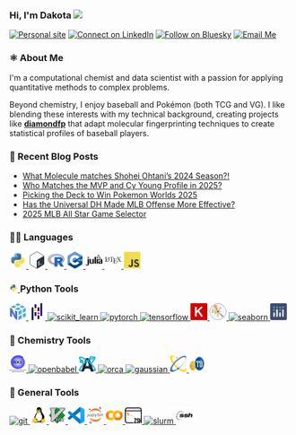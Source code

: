 ### Hi, I'm Dakota <a href="https://dlf57.github.io/"><img src="https://media.giphy.com/media/hvRJCLFzcasrR4ia7z/giphy.gif" width="5%"></a> 

[![Personal site](https://img.shields.io/badge/Personal_Site-dlf57.github.io-12784f.svg)](https://dlf57.github.io/)
[![Connect on LinkedIn](https://img.shields.io/badge/Connect-LinkedIn-1c588a.svg)](https://www.linkedin.com/in/dakota-folmsbee-b610645a/)
[![Follow on Bluesky](https://img.shields.io/badge/Follow-Bluesky-blue.svg)](https://bsky.app/profile/dfolmsbee.bsky.social)
[![Email Me](https://img.shields.io/badge/Email-dfolmsbee@gmail.com-5b3096.svg)](mailto:dfolmsbee@gmail.com)



### ⚛️ About Me
I'm a computational chemist and data scientist with a passion for applying quantitative methods to complex problems.  

Beyond chemistry, I enjoy baseball and Pokémon (both TCG and VG). I like blending these interests with my technical background, creating projects like [**diamondfp**](https://github.com/dlf57/diamondfp) that adapt molecular fingerprinting techniques to create statistical profiles of baseball players.  



### 📝 Recent Blog Posts
- <a target="_blank" href="https://dlf57.github.io/projects/molbaseball/">What Molecule matches Shohei Ohtani’s 2024 Season?!</a>
- <a target="_blank" href="https://dlf57.github.io/projects/mvp-cyyoung/">Who Matches the MVP and Cy Young Profile in 2025?</a>
- <a target="_blank" href="https://dlf57.github.io/projects/worlds-deck/">Picking the Deck to Win Pokemon Worlds 2025</a>
- <a target="_blank" href="https://dlf57.github.io/projects/universal-dh/">Has the Universal DH Made MLB Offense More Effective?</a>
- <a target="_blank" href="https://dlf57.github.io/projects/mlb-allstar/">2025 MLB All Star Game Selector</a>


### 🧑‍💻 Languages
<a href="https://www.python.org" target="_blank" rel="noreferrer"> <img src="https://raw.githubusercontent.com/devicons/devicon/master/icons/python/python-original.svg" alt="python" width="30" height="30"/> </a> 
<a href="https://www.gnu.org/software/bash/" target="_blank" rel="noreferrer"> <img src="https://raw.githubusercontent.com/devicons/devicon/master/icons/bash/bash-plain.svg" alt="bash" width="30" height="30"/> </a> 
<a href="https://www.r-project.org/" target="_blank" rel="noreferrer"> <img src="https://raw.githubusercontent.com/devicons/devicon/master/icons/r/r-original.svg" alt="rprogramming" width="30" height="30"/> </a> 
<a href="https://isocpp.org/" target="_blank" rel="noreferrer"> <img src="https://raw.githubusercontent.com/devicons/devicon/master/icons/cplusplus/cplusplus-original.svg" alt="cpp" width="30" height="30"/> </a> 
<a href="https://julialang.org/" target="_blank" rel="noreferrer"> <img src="https://raw.githubusercontent.com/devicons/devicon/master/icons/julia/julia-original-wordmark.svg" alt="julia" width="30" height="30"/> </a>
<a href="https://www.latex-project.org/" target="_blank" rel="noreferrer"> <img src="https://raw.githubusercontent.com/devicons/devicon/master/icons/latex/latex-original.svg" alt="latex" width="30" height="30"/> </a>
<a href="https://en.wikipedia.org/wiki/JavaScript" target="_blank" rel="noreferrer"> <img src="https://raw.githubusercontent.com/devicons/devicon/master/icons/javascript/javascript-original.svg" alt="js" width="30" height="30"/> </a>

### <a href="https://www.python.org" target="_blank" rel="noreferrer"> <img src="https://raw.githubusercontent.com/devicons/devicon/master/icons/python/python-original.svg" alt="python" width="15" height="15"/> </a>  Python Tools
<a href="https://numpy.org/" target="_blank" rel="noreferrer"> <img src="https://raw.githubusercontent.com/devicons/devicon/master/icons/numpy/numpy-original.svg" alt="numpy" width="30" height="30"/> </a>
<a href="https://pandas.pydata.org/" target="_blank" rel="noreferrer"> <img src="https://raw.githubusercontent.com/devicons/devicon/2ae2a900d2f041da66e950e4d48052658d850630/icons/pandas/pandas-original.svg" alt="pandas" width="30" height="30"/> </a>
<a href="https://scikit-learn.org/" target="_blank" rel="noreferrer"> <img src="https://upload.wikimedia.org/wikipedia/commons/0/05/Scikit_learn_logo_small.svg" alt="scikit_learn" width="30" height="30"/> </a> 
<a href="https://pytorch.org/" target="_blank" rel="noreferrer"> <img src="https://www.vectorlogo.zone/logos/pytorch/pytorch-icon.svg" alt="pytorch" width="30" height="30"/> </a>
<a href="https://www.tensorflow.org" target="_blank" rel="noreferrer"> <img src="https://www.vectorlogo.zone/logos/tensorflow/tensorflow-icon.svg" alt="tensorflow" width="30" height="30"/> </a> 
<a href="https://keras.io/" target="_blank" rel="noreferrer"> <img src="https://raw.githubusercontent.com/devicons/devicon/master/icons/keras/keras-original.svg" alt="keras" width="30" height="30"/> </a>
<a href="https://matplotlib.org/" target="_blank" rel="noreferrer"> <img src="https://raw.githubusercontent.com/devicons/devicon/master/icons/matplotlib/matplotlib-original.svg" alt="matplotlib" width="30" height="30"/> </a>
<a href="https://seaborn.pydata.org/" target="_blank" rel="noreferrer"> <img src="https://seaborn.pydata.org/_images/logo-mark-lightbg.svg" alt="seaborn" width="30" height="30"/> </a> 
<a href="https://plotly.com/" target="_blank" rel="noreferrer"> <img src="https://raw.githubusercontent.com/devicons/devicon/master/icons/plotly/plotly-original.svg" alt="plotly" width="30" height="30"/> </a>

### 🧪 Chemistry Tools
<a href="https://www.rdkit.org/" target="_blank" rel="noreferrer"> <img src="https://raw.githubusercontent.com/rdkit/rdkit/refs/heads/master/Docs/Images/logo.png" alt="rdkit" width="30" height="30"/> </a> 
<a href="https://openbabel.org/" target="_blank" rel="noreferrer"> <img src="https://avatars.githubusercontent.com/u/1883137?s=200&v=4" alt="openbabel" width="30" height="30"/> </a> 
<a href="https://two.avogadro.cc/" target="_blank" rel="noreferrer"> <img src="https://raw.githubusercontent.com/OpenChemistry/avogadrolibs/master/docs/avogadro2_64.png" alt="avogadro2" width="30" height="30"/> </a> 
<a href="https://www.faccts.de/orca/" target="_blank" rel="noreferrer"> <img src="https://www.faccts.de/docs/orca/6.1/tutorials/_images/orca6-logo-text.svg" alt="orca" width="30" height="30"/> </a> 
<a href="https://gaussian.com/" target="_blank" rel="noreferrer"> <img src="https://media.licdn.com/dms/image/v2/C4E0BAQHJ0S6EHrvVPA/company-logo_200_200/company-logo_200_200/0/1631369569287/gaussian_inc_logo?e=1759363200&v=beta&t=eewuFLctyb8DdR0t2L8whfG74tr77B_2d-pBIbPBqaQ" alt="gaussian" width="30" height="30"/> </a> 
<a href="https://pyscf.org/" target="_blank" rel="noreferrer"> <img src="https://raw.githubusercontent.com/pyscf/pyscf.github.io/refs/heads/master/logo/logo-64x64.png" alt="pyscf" width="30" height="30"/> </a> 
<a href="https://xtb-docs.readthedocs.io/en/latest/" target="_blank" rel="noreferrer"> <img src="https://raw.githubusercontent.com/grimme-lab/xtb/refs/heads/main/assets/logo/xtb.svg" alt="xtb" width="30" height="30"/> </a> 

### 🔨 General Tools
<a href="https://git-scm.com/" target="_blank" rel="noreferrer"> <img src="https://www.vectorlogo.zone/logos/git-scm/git-scm-icon.svg" alt="git" width="30" height="30"/> </a> 
<a href="https://www.linux.org/" target="_blank" rel="noreferrer"> <img src="https://raw.githubusercontent.com/devicons/devicon/master/icons/linux/linux-original.svg" alt="linux" width="30" height="30"/> </a>
<a href="https://www.vim.org/" target="_blank" rel="noreferrer"> <img src="https://raw.githubusercontent.com/devicons/devicon/master/icons/vim/vim-original.svg" alt="vim" width="30" height="30"/> </a>
<a href="https://code.visualstudio.com/" target="_blank" rel="noreferrer"> <img src="https://raw.githubusercontent.com/devicons/devicon/master/icons/vscode/vscode-original.svg" alt="vscode" width="30" height="30"/> </a>
<a href="https://jupyter.org/" target="_blank" rel="noreferrer"> <img src="https://raw.githubusercontent.com/devicons/devicon/master/icons/jupyter/jupyter-original-wordmark.svg" alt="jupyter" width="30" height="30"/> </a>
<a href="https://colab.research.google.com/" target="_blank" rel="noreferrer"> <img src="https://raw.githubusercontent.com/devicons/devicon/master/icons/googlecolab/googlecolab-original.svg" alt="colab" width="30" height="30"/> </a>
<a href="https://www.zsh.org/" target="_blank" rel="noreferrer"> <img src="https://raw.githubusercontent.com/devicons/devicon/master/icons/zsh/zsh-original.svg" alt="zsh" width="30" height="30"/> </a>
<a href="https://slurm.schedmd.com/" target="_blank" rel="noreferrer"> <img src="https://upload.wikimedia.org/wikipedia/commons/3/3a/Slurm_logo.svg" alt="slurm" width="30" height="30"/> </a> 
<a href="https://www.openssh.com/" target="_blank" rel="noreferrer"> <img src="https://raw.githubusercontent.com/devicons/devicon/master/icons/ssh/ssh-original-wordmark.svg" alt="ssh" width="30" height="30"/> </a>
